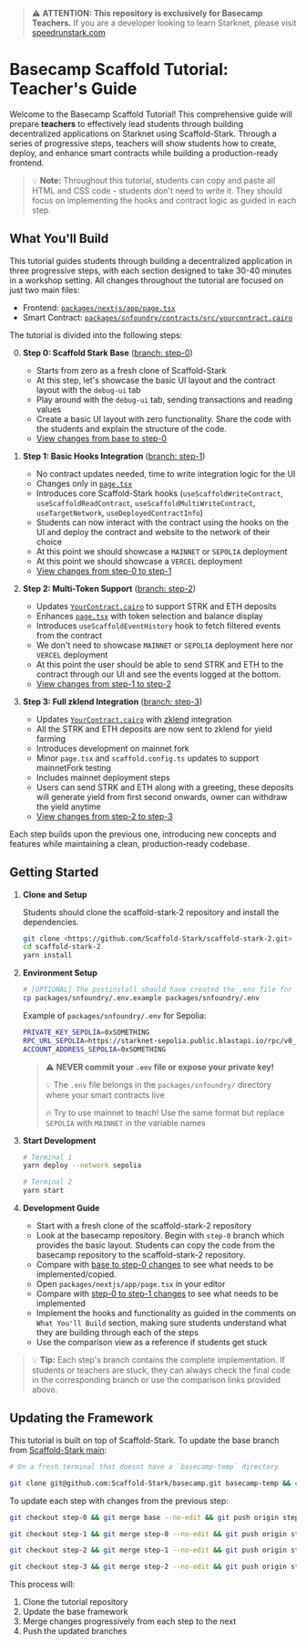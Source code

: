 > ⚠️ **ATTENTION: This repository is exclusively for Basecamp Teachers.**
> If you are a developer looking to learn Starknet, please visit [speedrunstark.com](https://speedrunstark.com)

# Basecamp Scaffold Tutorial: Teacher's Guide

Welcome to the Basecamp Scaffold Tutorial! This comprehensive guide will prepare **teachers** to effectively lead students through building decentralized applications on Starknet using Scaffold-Stark. Through a series of progressive steps, teachers will show students how to create, deploy, and enhance smart contracts while building a production-ready frontend.

> 💡 **Note:** Throughout this tutorial, students can copy and paste all HTML and CSS code - students don't need to write it. They should focus on implementing the hooks and contract logic as guided in each step.

## What You'll Build

This tutorial guides students through building a decentralized application in three progressive steps, with each section designed to take 30-40 minutes in a workshop setting. All changes throughout the tutorial are focused on just two main files:

- Frontend: [`packages/nextjs/app/page.tsx`](https://github.com/Scaffold-Stark/basecamp/blob/base/packages/nextjs/app/page.tsx)
- Smart Contract: [`packages/snfoundry/contracts/src/yourcontract.cairo`](https://github.com/Scaffold-Stark/basecamp/blob/base/packages/snfoundry/contracts/src/YourContract.cairo)

The tutorial is divided into the following steps:

0. **Step 0: Scaffold Stark Base** ([branch: step-0](https://github.com/Scaffold-Stark/basecamp/tree/step-0))
   - Starts from zero as a fresh clone of Scaffold-Stark
   - At this step, let's showcase the basic UI layout and the contract layout with the `debug-ui` tab
   - Play around with the `debug-ui` tab, sending transactions and reading values
   - Create a basic UI layout with zero functionality. Share the code with the students and explain the structure of the code.
   - [View changes from base to step-0](https://github.com/Scaffold-Stark/basecamp/compare/base...step-0)

1. **Step 1: Basic Hooks Integration** ([branch: step-1](https://github.com/Scaffold-Stark/basecamp/tree/step-1))
   - No contract updates needed, time to write integration logic for the UI
   - Changes only in [`page.tsx`](https://github.com/Scaffold-Stark/basecamp/blob/step-1/packages/nextjs/app/page.tsx)
   - Introduces core Scaffold-Stark hooks (`useScaffoldWriteContract`, `useScaffoldReadContract`, `useScaffoldMultiWriteContract`, `useTargetNetwork`, `useDeployedContractInfo`)
   - Students can now interact with the contract using the hooks on the UI and deploy the contract and website to the network of their choice
   - At this point we should showcase a `MAINNET` or `SEPOLIA` deployment
   - At this point we should showcase a `VERCEL` deployment
   - [View changes from step-0 to step-1](https://github.com/Scaffold-Stark/basecamp/compare/step-0...step-1)

2. **Step 2: Multi-Token Support** ([branch: step-2](https://github.com/Scaffold-Stark/basecamp/tree/step-2))
   - Updates [`YourContract.cairo`](https://github.com/Scaffold-Stark/basecamp/blob/step-2/packages/snfoundry/contracts/src/YourContract.cairo) to support STRK and ETH deposits
   - Enhances [`page.tsx`](https://github.com/Scaffold-Stark/basecamp/blob/step-2/packages/nextjs/app/page.tsx) with token selection and balance display
   - Introduces `useScaffoldEventHistory` hook to fetch filtered events from the contract
   - We don't need to showcase `MAINNET` or `SEPOLIA` deployment here nor `VERCEL` deployment
   - At this point the user should be able to send STRK and ETH to the contract through our UI and see the events logged at the bottom.
   - [View changes from step-1 to step-2](https://github.com/Scaffold-Stark/basecamp/compare/step-1...step-2)

3. **Step 3: Full zklend Integration** ([branch: step-3](https://github.com/Scaffold-Stark/basecamp/tree/step-3))
   - Updates [`YourContract.cairo`](https://github.com/Scaffold-Stark/basecamp/blob/step-3/packages/snfoundry/contracts/src/YourContract.cairo) with [zklend](https://app.zklend.com/markets) integration
   - All the STRK and ETH deposits are now sent to zklend for yield farming
   - Introduces development on mainnet fork
   - Minor `page.tsx` and `scaffold.config.ts` updates to support mainnetFork testing
   - Includes mainnet deployment steps
   - Users can send STRK and ETH along with a greeting, these deposits will generate yield from first second onwards, owner can withdraw the yield anytime
   - [View changes from step-2 to step-3](https://github.com/Scaffold-Stark/basecamp/compare/step-2...step-3)

Each step builds upon the previous one, introducing new concepts and features while maintaining a clean, production-ready codebase.

## Getting Started

1. **Clone and Setup**

   Students should clone the scaffold-stark-2 repository and install the dependencies.

   ```bash
   git clone <https://github.com/Scaffold-Stark/scaffold-stark-2.git>
   cd scaffold-stark-2
   yarn install
   ```

2. **Environment Setup**

   ```bash
   # [OPTIONAL] The postinstall should have created the .env file for you, if not, copy the example env file in packages/snfoundry
   cp packages/snfoundry/.env.example packages/snfoundry/.env
   ```

   Example of `packages/snfoundry/.env` for Sepolia:

   ```bash
   PRIVATE_KEY_SEPOLIA=0xSOMETHING
   RPC_URL_SEPOLIA=https://starknet-sepolia.public.blastapi.io/rpc/v0_7
   ACCOUNT_ADDRESS_SEPOLIA=0xSOMETHING
   ```

   > ⚠️ **NEVER commit your `.env` file or expose your private key!**
   >
   > 💡 The `.env` file belongs in the `packages/snfoundry/` directory where your smart contracts live
   >
   > 🔥 Try to use mainnet to teach! Use the same format but replace `SEPOLIA` with `MAINNET` in the variable names

3. **Start Development**

   ```bash
   # Terminal 1
   yarn deploy --network sepolia

   # Terminal 2
   yarn start
   ```

4. **Development Guide**
   - Start with a fresh clone of the scaffold-stark-2 repository
   - Look at the basecamp repository. Begin with `step-0` branch which provides the basic layout. Students can copy the code from the basecamp repository to the scaffold-stark-2 repository.
   - Compare with [base to step-0 changes](https://github.com/Scaffold-Stark/basecamp/compare/base...step-0) to see what needs to be implemented/copied.
   - Open `packages/nextjs/app/page.tsx` in your editor
   - Compare with [step-0 to step-1 changes](https://github.com/Scaffold-Stark/basecamp/compare/step-0...step-1) to see what needs to be implemented
   - Implement the hooks and functionality as guided in the comments on `What You'll Build` section, making sure students understand what they are building through each of the steps
   - Use the comparison view as a reference if students get stuck

> 💡 **Tip:** Each step's branch contains the complete implementation. If students or teachers are stuck, they can always check the final code in the corresponding branch or use the comparison links provided above.

## Updating the Framework

This tutorial is built on top of Scaffold-Stark. To update the base branch from [Scaffold-Stark main](https://github.com/Scaffold-Stark/scaffold-stark-2):

```bash
# On a fresh terminal that doesnt have a `basecamp-temp` directory

git clone git@github.com:Scaffold-Stark/basecamp.git basecamp-temp && cd basecamp-temp && git checkout base && mkdir temp_scaffold && cd temp_scaffold && git clone git@github.com:Scaffold-Stark/scaffold-stark-2.git . && rm -rf .git .github README.md && cp -r * ../ && cd .. && rm -rf temp_scaffold && git add . && git commit -m "Update framework to latest version" && git push origin base
```

To update each step with changes from the previous step:

```bash
git checkout step-0 && git merge base --no-edit && git push origin step-0
```

```bash
git checkout step-1 && git merge step-0 --no-edit && git push origin step-1
```

```bash
git checkout step-2 && git merge step-1 --no-edit && git push origin step-2
```

```bash
git checkout step-3 && git merge step-2 --no-edit && git push origin step-3
```

This process will:

1. Clone the tutorial repository
2. Update the base framework
3. Merge changes progressively from each step to the next
4. Push the updated branches
